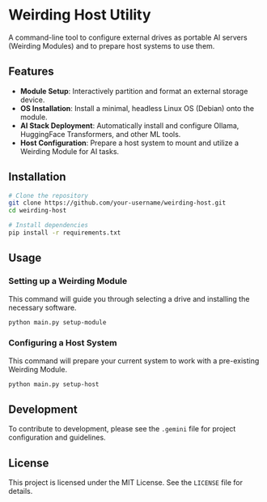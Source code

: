 # Weirding Host Utility

A command-line tool to configure external drives as portable AI servers (Weirding Modules) and to prepare host systems to use them.

## Features

- **Module Setup**: Interactively partition and format an external storage device.
- **OS Installation**: Install a minimal, headless Linux OS (Debian) onto the module.
- **AI Stack Deployment**: Automatically install and configure Ollama, HuggingFace Transformers, and other ML tools.
- **Host Configuration**: Prepare a host system to mount and utilize a Weirding Module for AI tasks.

## Installation

```bash
# Clone the repository
git clone https://github.com/your-username/weirding-host.git
cd weirding-host

# Install dependencies
pip install -r requirements.txt
```

## Usage

### Setting up a Weirding Module

This command will guide you through selecting a drive and installing the necessary software.

```bash
python main.py setup-module
```

### Configuring a Host System

This command will prepare your current system to work with a pre-existing Weirding Module.

```bash
python main.py setup-host
```

## Development

To contribute to development, please see the `.gemini` file for project configuration and guidelines.

## License

This project is licensed under the MIT License. See the `LICENSE` file for details.
